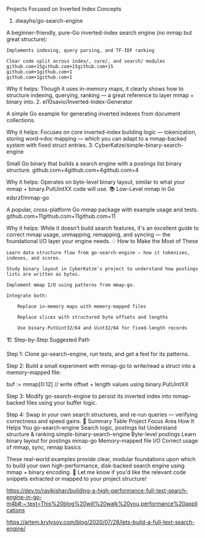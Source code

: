 Projects Focused on Inverted Index Concepts
1. dwayhs/go-search-engine

A beginner-friendly, pure-Go inverted-index search engine (no mmap but great structure):

    Implements indexing, query parsing, and TF-IDF ranking

    Clear code split across index/, core/, and search/ modules
    github.com+15github.com+15github.com+15
    github.com+1github.com+1
    github.com+1github.com+1

Why it helps: Though it uses in-memory maps, it clearly shows how to structure indexing, querying, ranking — a great reference to layer mmap + binary into.
2. el10savio/Inverted-Index-Generator

A simple Go example for generating inverted indexes from document collections.

Why it helps: Focuses on core inverted-index building logic — tokenization, storing word→doc mapping — which you can adapt to a mmap-backed system with fixed struct entries.
3. CyberKatze/simple-binary-search-engine

Small Go binary that builds a search engine with a postings list binary structure.
github.com+4github.com+4github.com+4

Why it helps: Operates on byte-level binary layout, similar to what your mmap + binary.PutUintXX code will use.
📚 Low-Level mmap in Go
edsrzf/mmap-go

A popular, cross-platform Go mmap package with example usage and tests.
github.com+11github.com+11github.com+11

Why it helps: While it doesn’t build search features, it's an excellent guide to correct mmap usage, unmapping, remapping, and syncing — the foundational I/O layer your engine needs.
💡 How to Make the Most of These

    Learn data structure flow from go-search-engine — how it tokenizes, indexes, and scores.

    Study binary layout in CyberKatze’s project to understand how postings lists are written as bytes.

    Implement mmap I/O using patterns from mmap-go.

    Integrate both:

        Replace in-memory maps with memory-mapped files

        Replace slices with structured byte offsets and lengths

        Use binary.PutUint32/64 and Uint32/64 for fixed-length records

🏗️ Step-by-Step Suggested Path

Step 1: Clone go-search-engine, run tests, and get a feel for its patterns.

Step 2: Build a small experiment with mmap-go to write/read a struct into a memory-mapped file:

buf := mmap[0:12]
// write offset + length values using binary.PutUintXX

Step 3: Modify go-search-engine to persist its inverted index into mmap-backed files using your buffer logic.

Step 4: Swap in your own search structures, and re-run queries — verifying correctness and speed gains.
📌 Summary Table
Project	Focus Area	How It Helps You
go-search-engine	Search logic, postings list	Understand structure & ranking
simple-binary-search-engine	Byte-level postings	Learn binary layout for postings
mmap-go	Memory-mapped file I/O	Correct usage of mmap, sync, remap basics

These real-world examples provide clear, modular foundations upon which to build your own high-performance, disk-backed search engine using mmap + binary encoding. 🚀 Let me know if you'd like the relevant code snippets extracted or mapped to your project structure!

https://dev.to/ravikishan/building-a-high-performance-full-text-search-engine-in-go-m4b#:~:text=This%20blog%20will%20walk%20you,performance%20applications

https://artem.krylysov.com/blog/2020/07/28/lets-build-a-full-text-search-engine/
